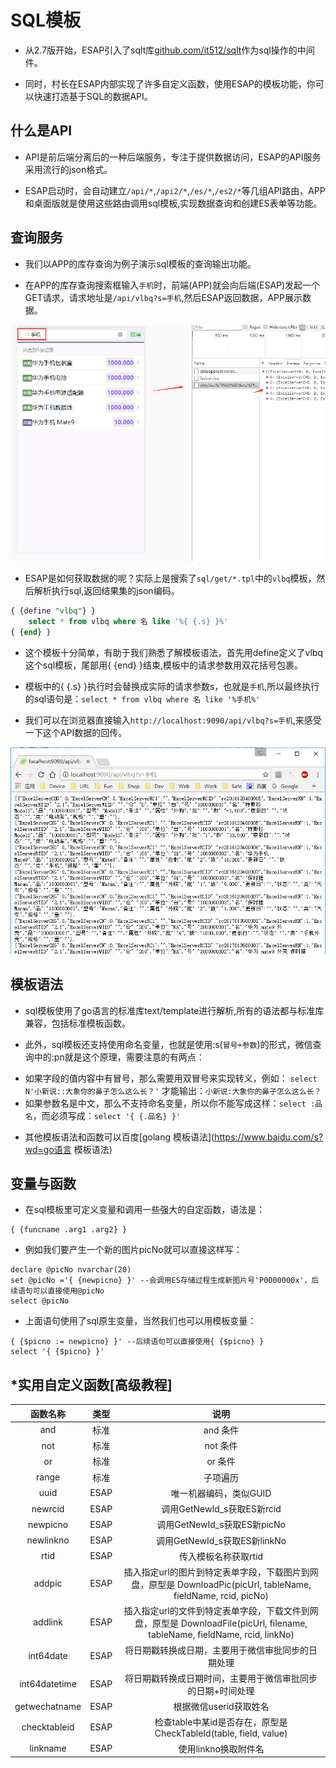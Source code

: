 # SQL模板
* 从2.7版开始，ESAP引入了sqlt库[github.com/it512/sqlt](https://github.com/it512/sqlt)作为sql操作的中间件。

* 同时，村长在ESAP内部实现了许多自定义函数，使用ESAP的模板功能，你可以快速打造基于SQL的数据API。

## 什么是API
* API是前后端分离后的一种后端服务，专注于提供数据访问，ESAP的API服务采用流行的json格式。

* ESAP启动时，会自动建立`/api/*`,`/api2/*`,`/es/*`,`/es2/*`等几组API路由，APP和桌面版就是使用这些路由调用sql模板,实现数据查询和创建ES表单等功能。

## 查询服务
* 我们以APP的库存查询为例子演示sql模板的查询输出功能。

* 在APP的库存查询搜索框输入`手机`时，前端(APP)就会向后端(ESAP)发起一个GET请求，请求地址是`/api/vlbq?s=手机`,然后ESAP返回数据，APP展示数据。

![](./img/sqlt1.png)

* ESAP是如何获取数据的呢？实际上是搜索了`sql/get/*.tpl`中的`vlbq`模板，然后解析执行sql,返回结果集的json编码。

```sql
{ {define "vlbq"} }
	select * from vlbq where 名 like '%{ {.s} }%'
{ {end} }
```

* 这个模板十分简单，有助于我们熟悉了解模板语法，首先用define定义了vlbq这个sql模板，尾部用{ {end} }结束,模板中的请求参数用双花括号包裹。

* 模板中的{ {.s} }执行时会替换成实际的请求参数s，也就是`手机`,所以最终执行的sql语句是：`select * from vlbq where 名 like '%手机%'`

* 我们可以在浏览器直接输入`http://localhost:9090/api/vlbq?s=手机`,来感受一下这个API数据的回传。

![](./img/sqlt2.png)

## 模板语法
* sql模板使用了go语言的标准库text/template进行解析,所有的语法都与标准库兼容，包括标准模板函数。

* 此外，sql模板还支持使用命名变量，也就是使用:s(`冒号+参数`)的形式，微信查询中的:pn就是这个原理，需要注意的有两点：

 - 如果字段的值内容中有冒号，那么需要用双冒号来实现转义，例如： `select N'小新说::大象你的鼻子怎么这么长？'` 才能输出：`小新说:大象你的鼻子怎么这么长？`
 - 如果参数名是中文，那么不支持命名变量，所以你不能写成这样：`select :品名`，而必须写成：`select '{ {.品名} }'`

* 其他模板语法和函数可以百度[golang 模板语法](https://www.baidu.com/s?wd=go语言 模板语法)

## 变量与函数
* 在sql模板里可定义变量和调用一些强大的自定函数，语法是：
```
{ {funcname .arg1 .arg2} }
```

* 例如我们要产生一个新的图片picNo就可以直接这样写：
```
declare @picNo nvarchar(20)
set @picNo ='{ {newpicno} }' --会调用ES存储过程生成新图片号'P0000000x'，后续语句可以直接使用@picNo
select @picNo
```

* 上面语句使用了sql原生变量，当然我们也可以用模板变量：
```
{ {$picno := newpicno} }' --后续语句可以直接使用{ {$picno} }
select '{ {$picno} }'
```

## *实用自定义函数[高级教程]
|函数名称|类型|说明|
|:----:|:--:|:--:|
|and|标准|and 条件|
|not|标准|not 条件|
|or|标准|or 条件|
|range|标准|子项遍历|
|uuid|ESAP|唯一机器编码，类似GUID|
|newrcid|ESAP|调用GetNewId_s获取ES新rcid|
|newpicno|ESAP|调用GetNewId_s获取ES新picNo|
|newlinkno|ESAP|调用GetNewId_s获取ES新linkNo|
|rtid|ESAP|传入模板名称获取rtid|
|addpic|ESAP|插入指定url的图片到特定表单字段，下载图片到网盘，原型是 DownloadPic(picUrl, tableName, fieldName, rcid, picNo)|
|addlink|ESAP|插入指定url的文件到特定表单字段，下载文件到网盘，原型是 DownloadFile(picUrl, filename, tableName, fieldName, rcid, linkNo)|
|int64date|ESAP|将日期戳转换成日期，主要用于微信审批同步的日期处理|
|int64datetime|ESAP|将日期戳转换成日期时间，主要用于微信审批同步的日期+时间处理|
|getwechatname|ESAP|根据微信userid获取姓名|
|checktableid|ESAP|检查table中某id是否存在，原型是CheckTableId(table, field, value)|
|linkname|ESAP|使用linkno换取附件名|
